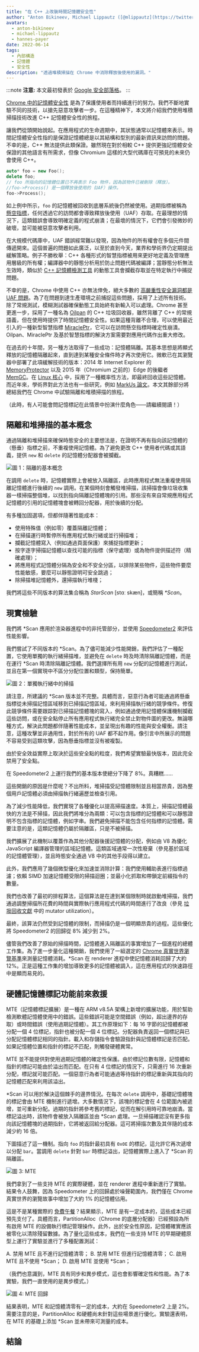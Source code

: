 ```yaml
---
title: "在 C++ 上改裝時間記憶體安全性"
author: "Anton Bikineev, Michael Lippautz ([@mlippautz](https://twitter.com/mlippautz)), Hannes Payer ([@PayerHannes](https://twitter.com/PayerHannes))"
avatars: 
  - anton-bikineev
  - michael-lippautz
  - hannes-payer
date: 2022-06-14
tags: 
  - 內部構造
  - 記憶體
  - 安全性
description: "透過堆積掃描在 Chrome 中消除釋放後使用的漏洞。"
---
```

:::note
**注意:** 本文最初發表於 [Google 安全部落格](https://security.googleblog.com/2022/05/retrofitting-temporal-memory-safety-on-c.html)。
:::

[Chrome 中的記憶體安全性](https://security.googleblog.com/2021/09/an-update-on-memory-safety-in-chrome.html) 是為了保護使用者而持續進行的努力。我們不斷地實驗不同的技術，以搶先惡意攻擊者一步。在這種精神下，本文將介紹我們使用堆積掃描技術改進 C++ 記憶體安全性的旅程。

<!--truncate-->
讓我們從頭開始說起。在應用程式的生命週期中，其狀態通常以記憶體來表示。時間記憶體安全性指的是保證記憶體總是以其結構和型別的最新資訊來訪問的問題。不幸的是，C++ 無法提供此類保證。雖然現在對於相較 C++ 提供更強記憶體安全保證的其他語言有所需求，但像 Chromium 這樣的大型代碼庫在可預見的未來仍會使用 C++。

```cpp
auto* foo = new Foo();
delete foo;
// foo 所指向的記憶體位置已不再表示 Foo 物件，因為該物件已被刪除（釋放）。
//foo->Process() 是一個釋放後使用的（UAF）操作。
foo->Process();
```

如上例中所示，`foo` 的記憶體被回收到底層系統後仍然被使用。過期指標被稱為 [懸空指標](https://en.wikipedia.org/wiki/Dangling_pointer)，任何透過它的訪問都會導致釋放後使用（UAF）存取。在最理想的情況下，這類錯誤會導致明確定義的程式崩潰；在最壞的情況下，它們會引發微妙的破壞，並可能被惡意攻擊者利用。

在大規模代碼庫中，UAF 錯誤經常難以發現，因為物件的所有權會在多個元件間傳遞開來。這個普遍的問題如此廣泛，以至於直到今天，業界和學術界仍定期提出緩解策略。例子不勝枚舉：C++ 各種形式的智慧指標被用來更好地定義及管理應用層級的所有權；編譯器中的靜態分析用於防止問題代碼被編譯；當靜態分析無法生效時，類似於 [C++ 記憶體檢測工具](https://github.com/google/sanitizers) 的動態工具會攔截存取並在特定執行中捕捉問題。

不幸的是，Chrome 中使用 C++ 亦無法倖免，絕大多數的 [高嚴重性安全漏洞都是 UAF 問題](https://www.chromium.org/Home/chromium-security/memory-safety/)。為了在問題到達生產環境之前捕捉這些問題，採用了上述所有技術。除了常規測試，模糊測試器確保動態工具始終有新輸入可以處理。Chrome 甚至更進一步，採用了一種名為 [Oilpan](https://v8.dev/blog/oilpan-library) 的 C++ 垃圾回收器，雖然背離了 C++ 的常規語義，但在使用時提供了時間記憶體安全性。如果這種背離不合理，可以使用最近引入的一種新型智慧指標 [MiraclePtr](https://security.googleblog.com/2021/09/an-update-on-memory-safety-in-chrome.html)，它可以在訪問懸空指標時確定性崩潰。Oilpan、MiraclePtr 及基於智慧指標的解決方案需要對應用代碼作出重大修改。

在過去的十年間，另一種方法取得了一些成功：記憶體隔離。其基本思想是將顯式釋放的記憶體隔離起來，直到達到某種安全條件時才再次使用它。微軟已在其瀏覽器中部署了此項緩解技術的版本：2014 年 Internet Explorer 的 [MemoryProtector](https://securityintelligence.com/understanding-ies-new-exploit-mitigations-the-memory-protector-and-the-isolated-heap/) 以及 2015 年（Chromium 之前的）Edge 的後繼者 [MemGC](https://securityintelligence.com/memgc-use-after-free-exploit-mitigation-in-edge-and-ie-on-windows-10/)。在 [Linux 核心](https://a13xp0p0v.github.io/2020/11/30/slab-quarantine.html) 中，採用了一種概率性方法，即最終回收這些記憶體。而近年來，學術界對此方法也有一些研究，例如 [MarkUs 論文](https://www.cst.cam.ac.uk/blog/tmj32/addressing-temporal-memory-safety)。本文其餘部分將總結我們在 Chrome 中試驗隔離和堆積掃描的旅程。

（此時，有人可能會問記憶標記在此情景中扮演什麼角色——請繼續閱讀！）

## 隔離和堆掃描的基本概念

通過隔離和堆掃描來確保時態安全的主要想法是，在證明不再有指向該記憶體的（懸垂）指標之前，不重複使用記憶體。為了避免更改 C++ 使用者代碼或其語義，提供 `new` 和 `delete` 的記憶體分配器會被攔截。

![圖 1：隔離的基本概念](/_img/retrofitting-temporal-memory-safety-on-c++/basics.svg)

在調用 `delete` 時，記憶體實際上會被放入隔離區，此時應用程式無法重複使用隔離記憶體進行後續的 `new` 調用。在某個時刻會觸發堆掃描，該掃描會像垃圾收集器一樣掃描整個堆，以找到指向隔離記憶體塊的引用。那些沒有來自常規應用程式記憶體的引用的記憶體塊會被轉回分配器，用於後續的分配。

有多種加固選項，但都伴隨著性能成本：

- 使用特殊值（例如零）覆蓋隔離記憶體；
- 在掃描運行時暫停所有應用程式執行緒或並行掃描堆；
- 攔截記憶體寫入（例如通過頁面保護）來捕捉指標更新；
- 按字逐字掃描記憶體以查找可能的指標（保守處理）或為物件提供描述符（精確處理）；
- 將應用程式記憶體分隔為安全和不安全分區，以排除某些物件，這些物件要麼性能敏感，要麼可以靜態證明可安全跳過；
- 除掃描堆記憶體外，還掃描執行堆棧；

我們將這些不同版本的算法集合稱為 *StarScan* [stɑː skæn]，或簡稱 *\*Scan*。

## 現實檢驗

我們將 \*Scan 應用於渲染器進程中的非托管部分，並使用 [Speedometer2](https://browserbench.org/Speedometer2.0/) 來評估性能影響。

我們嘗試了不同版本的 \*Scan。為了儘可能減少性能開銷，我們評估了一種配置，它使用單獨的執行緒掃描堆，並避免在 `delete` 時及時清除隔離記憶體，而是在運行 \*Scan 時清除隔離記憶體。我們選擇所有用 `new` 分配的記憶體進行測試，並且在第一個實現中不區分分配位置和類型，保持簡單。

![圖 2：單獨執行緒中的掃描](/_img/retrofitting-temporal-memory-safety-on-c++/separate-thread.svg)

請注意，所建議的 \*Scan 版本並不完整。具體而言，惡意行為者可能通過將懸垂指標從未掃描記憶區域移到已掃描記憶區域，來利用掃描執行緒的競爭條件。修復此競爭條件需要跟踪對已掃描記憶體塊的寫入，例如通過使用記憶體保護機制攔截這些訪問，或在安全點停止所有應用程式執行緒完全禁止對物件圖的更改。無論哪種方式，解決此問題都伴隨著性能成本，並呈現出有趣的性能與安全權衡。請注意，這種攻擊並非通用性，對於所有的 UAF 都不起作用。像引言中所展示的問題不容易受到這類攻擊，因為懸垂指標並沒有被複製。

由於安全效益實際上取決於這些安全點的粒度，我們希望實驗最快版本，因此完全禁用了安全點。

在 Speedometer2 上運行我們的基本版本使總分下降了 8%。真糟糕……

這些開銷的原因是什麼呢？不出所料，堆掃描受記憶體限制並且相當昂貴，因為整個用戶記憶體必須由掃描執行緒遍歷並檢查引用。

為了減少性能降低，我們實現了各種優化以提高掃描速度。本質上，掃描記憶體最快的方法是不掃描，因此我們將堆分為兩類：可以包含指標的記憶體和可以靜態證明不包含指標的記憶體，例如字串。我們避免掃描不能包含任何指標的記憶體。需要注意的是，這類記憶體仍屬於隔離區，只是不被掃描。

我們擴展了此機制以覆蓋作為其他分配器後援記憶體的分配，例如由 V8 為優化 JavaScript 編譯器管理的區域記憶體。這類區域通常一次性廢棄（參見基於區域的記憶體管理），並且時態安全通過 V8 中的其他手段得以建立。

此外，我們應用了幾個微型優化來加速並消除計算：我們使用輔助表進行指標過濾；依賴 SIMD 加速記憶體受限的掃描迴圈；並最小化抓取和帶鎖定前綴指令的數量。

我們也改善了最初的排程算法，這個算法是在達到某個限制時就啟動堆掃描，我們通過調整掃描所花費的時間與實際執行應用程式代碼的時間進行了改良（參見 [垃圾回收文獻](https://dl.acm.org/doi/10.1145/604131.604155) 中的 mutator utilization）。

最終，該算法仍然受到記憶體的限制，而掃描仍是一個明顯昂貴的過程。這些優化將 Speedometer2 的回歸從 8% 減少到 2%。

儘管我們改善了原始的掃描時間，記憶體進入隔離區的事實增加了一個進程的總體工作集。為了進一步量化這種開銷，我們使用了一組選定的 [Chrome 真實世界瀏覽基準](https://chromium.googlesource.com/catapult/)來測量記憶體消耗。\*Scan 在 renderer 進程中使記憶體消耗回歸了大約 12%。正是這種工作集的增加導致更多的記憶體被調入，這在應用程式的快速路徑中是顯而易見的。

## 硬體記憶體標記功能前來救援

MTE（記憶體標記擴展）是一種在 ARM v8.5A 架構上新增的擴展功能，用於幫助檢測軟體記憶體使用中的錯誤。這些錯誤可能是空間錯誤（例如，超出邊界的存取）或時間錯誤（使用過期記憶體）。其工作原理如下：每 16 字節的記憶體都被分配一個 4 位標記，指針也被分配一個 4 位標記。分配器負責返回一個標記與已分配記憶體標記相同的指針。載入和存儲指令會驗證指針與記憶體標記是否匹配。如果記憶體位置和指針的標記不匹配，則觸發硬體異常。

MTE 並不能提供對使用過期記憶體的確定性保護。由於標記位數有限，記憶體和指針的標記可能由於溢出而匹配。在只有 4 位標記的情況下，只需進行 16 次重新分配，標記就可能匹配。一個惡意行為者可能通過等待指針的標記重新與其指向的記憶體匹配來利用該溢出。

\*Scan 可以用於解決這個棘手的邊界情況。在每次 `delete` 調用中，基礎記憶體塊的標記會由 MTE 機制進行遞增。大多數情況下，該塊的標記會在 4 位範圍內被遞增，並可重新分配。過期的指針將參考舊的標記，從而在解引用時可靠地崩潰。當標記溢出時，該物件會被放入隔離區並由 \*Scan 處理。一旦掃描確認沒有更多指向該記憶體塊的過期指針，它將被返回給分配器。這可將掃描次數及其伴隨的成本減少約 16 倍。

下圖描述了這一機制。指向 `foo` 的指針最初具有 `0x0E` 的標記，這允許它再次遞增以分配 `bar`。當調用 `delete` 針對 `bar` 時標記溢出，記憶體實際上進入了 \*Scan 的隔離區。

![圖 3: MTE](/_img/retrofitting-temporal-memory-safety-on-c++/mte.svg)

我們拿到了一些支持 MTE 的實際硬體，並在 renderer 進程中重新進行了實驗。結果令人鼓舞，因為 Speedometer 上的回歸處於噪聲範圍內，我們僅在 Chrome 真實世界的瀏覽故事中增加了大約 1% 的記憶體佔用。

這是不是某種實際的 [免費午餐](https://en.wikipedia.org/wiki/No_free_lunch_theorem)？結果顯示，MTE 是有一定成本的，這些成本已經預先支付了。具體而言，PartitionAlloc（Chrome 的底層分配器）已經預設為所有啟用 MTE 的設備執行標記管理操作。此外，出於安全性原因，記憶體確實應該被零化以清除殘留數據。為了量化這些成本，我們在一些支持 MTE 的早期硬體原型上運行了實驗並進行了多種配置測試：

 A. 禁用 MTE 且不進行記憶體清零；
 B. 禁用 MTE 但進行記憶體清零；
 C. 啟用 MTE 且不使用 \*Scan；
 D. 啟用 MTE 並使用 \*Scan；

（我們也意識到，MTE 具有同步和異步模式，這也會影響確定性和性能。為了本實驗，我們一直使用的是異步模式。）

![圖 4: MTE 回歸](/_img/retrofitting-temporal-memory-safety-on-c++/mte-regression.svg)

結果表明，MTE 和記憶體清零有一定的成本，大約在 Speedometer2 上是 2%。需要注意的是，PartitionAlloc 和硬體尚未針對這些場景進行優化。實驗還表明，在 MTE 的基礎上添加 \*Scan 並未帶來可測量的成本。

## 結論
